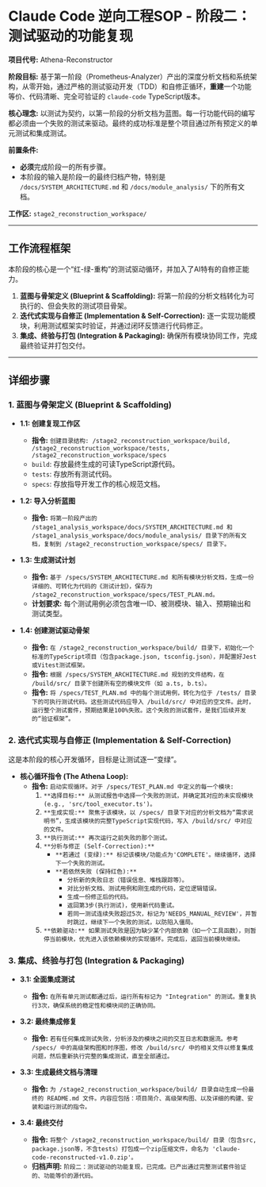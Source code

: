 # Claude Code 逆向工程SOP - 阶段二：测试驱动的功能复现

**项目代号:** Athena-Reconstructor

**阶段目标:** 
基于第一阶段（Prometheus-Analyzer）产出的深度分析文档和系统架构，从零开始，通过严格的测试驱动开发（TDD）和自修正循环，**重建**一个功能等价、代码清晰、完全可验证的 `claude-code` TypeScript版本。

**核心理念:** 
以测试为契约，以第一阶段的分析文档为蓝图。每一行功能代码的编写都必须由一个失败的测试来驱动。最终的成功标准是整个项目通过所有预定义的单元测试和集成测试。

**前置条件:**
*   **必须**完成阶段一的所有步骤。
*   本阶段的输入是阶段一的最终归档产物，特别是 `/docs/SYSTEM_ARCHITECTURE.md` 和 `/docs/module_analysis/` 下的所有文档。

**工作区:** `stage2_reconstruction_workspace/`

---

## **工作流程框架**

本阶段的核心是一个“红-绿-重构”的测试驱动循环，并加入了AI特有的自修正能力。

1.  **蓝图与骨架定义 (Blueprint & Scaffolding):** 将第一阶段的分析文档转化为可执行的、但会失败的测试项目骨架。
2.  **迭代式实现与自修正 (Implementation & Self-Correction):** 逐一实现功能模块，利用测试框架实时验证，并通过闭环反馈进行代码修正。
3.  **集成、终验与打包 (Integration & Packaging):** 确保所有模块协同工作，完成最终验证并打包交付。

---

## **详细步骤**

### **1. 蓝图与骨架定义 (Blueprint & Scaffolding)**

*   **1.1: 创建复现工作区**
    *   **指令:** `创建目录结构: /stage2_reconstruction_workspace/build, /stage2_reconstruction_workspace/tests, /stage2_reconstruction_workspace/specs`
    *   `build`: 存放最终生成的可读TypeScript源代码。
    *   `tests`: 存放所有测试代码。
    *   `specs`: 存放指导开发工作的核心规范文档。

*   **1.2: 导入分析蓝图**
    *   **指令:** `将第一阶段产出的 /stage1_analysis_workspace/docs/SYSTEM_ARCHITECTURE.md 和 /stage1_analysis_workspace/docs/module_analysis/ 目录下的所有文档，复制到 /stage2_reconstruction_workspace/specs/ 目录下。`

*   **1.3: 生成测试计划**
    *   **指令:** `基于 /specs/SYSTEM_ARCHITECTURE.md 和所有模块分析文档，生成一份详细的、可转化为代码的《测试计划》，保存为 /stage2_reconstruction_workspace/specs/TEST_PLAN.md。`
    *   **计划要求:** 每个测试用例必须包含唯一ID、被测模块、输入、预期输出和测试类型。

*   **1.4: 创建测试驱动骨架**
    *   **指令:** `在 /stage2_reconstruction_workspace/build/ 目录下，初始化一个标准的TypeScript项目（包含package.json, tsconfig.json），并配置好Jest或Vitest测试框架。`
    *   **指令:** `根据 /specs/SYSTEM_ARCHITECTURE.md 规划的文件结构，在 /build/src/ 目录下创建所有空的模块文件（如 a.ts, b.ts）。`
    *   **指令:** `将 /specs/TEST_PLAN.md 中的每个测试用例，转化为位于 /tests/ 目录下的可执行测试代码。这些测试代码应导入 /build/src/ 中对应的空文件。此时，运行整个测试套件，预期结果是100%失败。这个失败的测试套件，是我们后续开发的“验证框架”。`

### **2. 迭代式实现与自修正 (Implementation & Self-Correction)**

这是本阶段的核心开发循环，目标是让测试逐一“变绿”。

*   **核心循环指令 (The Athena Loop):**
    *   **指令:** `启动实现循环。对于 /specs/TEST_PLAN.md 中定义的每一个模块:`
        1.  `**选择目标:** 从测试报告中选择一个失败的测试，并确定其对应的未实现模块 (e.g., 'src/tool_executor.ts')。`
        2.  `**生成实现:** 聚焦于该模块，以 /specs/ 目录下对应的分析文档为“需求说明书”，生成该模块的完整TypeScript实现代码，写入 /build/src/ 中对应的文件。`
        3.  `**执行测试:** 再次运行之前失败的那个测试。`
        4.  `**分析与修正 (Self-Correction):**`
            *   `**若通过 (变绿):** 标记该模块/功能点为'COMPLETE'。继续循环，选择下一个失败的测试。`
            *   `**若依然失败 (保持红色):**`
                *   `分析新的失败日志（错误信息、堆栈跟踪等）。`
                *   `对比分析文档、测试用例和刚生成的代码，定位逻辑错误。`
                *   `生成一份修正后的代码。`
                *   `返回第3步(执行测试)，使用新代码重试。`
                *   `若同一测试连续失败超过5次，标记为'NEEDS_MANUAL_REVIEW'，并暂时跳过，继续下一个失败的测试，以防陷入僵局。`
        5.  `**依赖驱动:** 如果测试失败是因为缺少某个内部依赖（如一个工具函数），则暂停当前模块，优先进入该依赖模块的实现循环。完成后，返回当前模块继续。`

### **3. 集成、终验与打包 (Integration & Packaging)**

*   **3.1: 全面集成测试**
    *   **指令:** `在所有单元测试都通过后，运行所有标记为 "Integration" 的测试。重复执行3次，确保系统的稳定性和模块间的正确协同。`

*   **3.2: 最终集成修复**
    *   **指令:** `若有任何集成测试失败，分析涉及的模块之间的交互日志和数据流。参考 /specs/ 中的高级架构图和时序图，修改 /build/src/ 中的相关文件以修复集成问题，然后重新执行完整的集成测试，直至全部通过。`

*   **3.3: 生成最终文档与清理**
    *   **指令:** `为 /stage2_reconstruction_workspace/build/ 目录自动生成一份最终的 README.md 文件。内容应包括：项目简介、高级架构图、以及详细的构建、安装和运行测试的指令。`

*   **3.4: 最终交付**
    *   **指令:** `将整个 /stage2_reconstruction_workspace/build/ 目录（包含src, package.json等，不含tests）打包成一个zip压缩文件，命名为 'claude-code-reconstructed-v1.0.zip'。`
    *   **归档声明:** `阶段二：测试驱动的功能复现，已完成。已产出通过完整测试套件验证的、功能等价的源代码。`